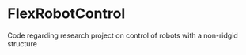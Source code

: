 # FlexRobotControl
Code regarding research project on control of robots with a non-ridgid structure
